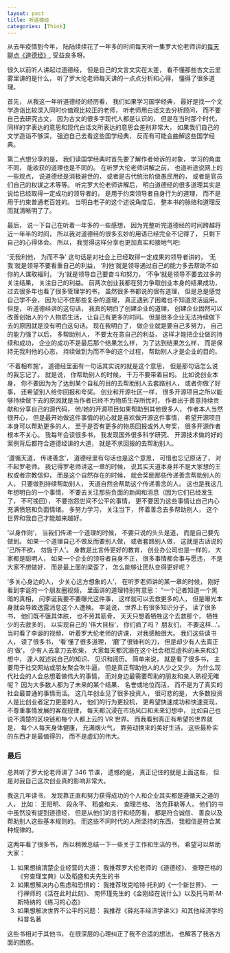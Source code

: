 ```yaml
---
layout: post
title: 听道德经
categories: [Think]
---
```


从去年疫情到今年， 陆陆续续花了一年多的时间每天听一集罗大伦老师讲的[每天聊点《道德经》](https://www.ximalaya.com/album/3623979?source=m_jump), 受益良多呀。

很久以前听人讲起过道德经， 但是自己的文言文实在太差， 看不懂那些古文云里雾里讲的是什么， 听了罗大伦老师每天讲的一点点分析和心得， 懂得了很多道理。

首先， 从我这一年听道德经的经历看， 我们如果学习国学经典， 最好是找一个文学造诣比较深入同时价值观比较正的老师， 听老师用白话文去分析顾问， 而不要自己去研究古文， 因为古文的很多字现代人都是认识的， 但是在当时那个时代， 同样的字表达的意思和现代白话文所表达的意思会差别非常大， 如果我们自己的文学造诣不够深， 强迫自己去看这些国学经典， 反而有可能会曲解这些国学经典。

第二点想分享的是， 我们读国学经典时首先要了解作者倾诉的对象， 学习的角度不同， 能收获的道理也是不同的。 在听罗大伦老师讲解之前， 也道听途说网上的一些观点， 说道德经是消极避世的， 或者是古代统治阶级愚民用的， 或者是官员们自己的权谋之术等等。 听完罗大伦老师讲解后， 明白道德经的很多道理其实是说给已经取得一定成功的领导者的， 是用于约束领导者自身行为的道理， 而不是用于约束普通老百姓的。 当明白老子的这个述说角度后， 整本书的脉络和道理反而就清晰明了了。

最后， 说一下自己在听着一年多的一些感想， 因为完整听完道德经的时间跨越将近一年半的时间， 所以我对道德经的很多玄妙的用语已经完全不记得了， 只剩下自己的心得体会。 所以， 我觉得这样分享也更加真实和接地气吧:

'无我利他， 为而不争' 这句话是对社会上已经取得一定成果的领导者讲的， ‘无我’就是领导不要看重自己的利益， ‘利他’就是领导通过自己的能力多去帮助不如你的人谋取福利， ‘为’就是领导自己要奋斗和努力， ‘不争’就是领导不要去过多的关注结果， 关注自己的利益。 前两次创业我都在努力争取创业本身的结果成功， 过去很多年也看了很多管理学的书， 虽然很多书都说的很有道理， 但是总是感觉自己学不会， 因为记不住那些复杂的道理， 真正遇到了困难也不知道灵活运用。 但是， 听道德经讲的这句话， 我真的明白了创建企业的道理， 创建企业固然可以改善创始人的个人物质生活， 让自己有更多的时间。 但是很多企业无法持续做下去的原因就是没有明白这句话。 现在我明白了， 做企业就是要自己多努力， 自己的能力强了以后， 多帮助别人， 不要太在意自己的利益， 这样才能把企业做的持续和成功， 企业的成功不是最后那个结果怎么样， 为了达到结果怎么样， 而是保持无我利他的心态， 持续做到为而不争的这个过程， 帮助别人才是企业的目的。

‘不着相布施’， 道德经里面有一句话其实说的就是这个意思， 但是那句话怎么说的我忘记了。 就是说， 你帮助别人的时候， 千万不要带着目的。 比如说创业本身， 你不要因为为了达到某个自私的目的去帮助别人去套路别人， 或者你做了好事， 还希望别人给你回报和夸奖。 创业和开源社区一样， 很多开源项目之所以能够持续做下去的原因就是当作者已经不为物质生存所忧时， 作者出于善意持续贡献和分享自己的源代码， 他/她的开源项目如果帮助到其他很多人， 作者本人当然很开心， 但是最开始做这件事情的初心就是喜欢做开源这件事情， 希望开源项目本身可以帮助更多的人， 至于是否有更多的物质回报或外人夸奖， 很多开源作者根本不关心。 我每年会读很多书， 我发现国外很多科学研究、 开源技术做的好的案例背后都符合道德经讲的大道， 就是不求回报的去帮助别人。

‘遵循天道， 传递善念’， 道德经里有句话也是这个意思， 可惜也忘记原话了， 对不起罗老师。 我记得罗老师讲这一章的时候， 说其实天道本身并不是大家想的王权或者宗教信仰， 而是这个自然存在的时候， 就会奖励那些传递善念帮助别人的人， 只要做到持续帮助别人， 天道自然会帮助这个传递善念的人。 这也是我这几年想明白的一个事情， 不要去关注那些负面的新闻和消息（因为它们已经发生了， 不可挽回）， 不要抱怨世间不公平的事情， 更不要因为这些事情让自己内心充满愤怒和负面情绪。 多努力学习， 关注当下， 怀着善念去多帮助别人， 这个世界和我自己才能越来越好。

‘以身作则’， 当我们传递一个道理的时候， 不要只说的头头是道， 而是自己要先做到。 如果一个道理自己不做反而要别人做， 或者套路别人做， 这就是古话说的 ‘己所不欲， 勿施于人’。 身教是比言传更好的教育， 创业办公司也是一样的， 大家都是聪明人， 如果一个企业的领导者自身不正， 很多事情都会事与愿违， 不是大家不想做好， 而是最上面的梁歪了， 怎么能够让团队变得更好呢？

‘多关心身边的人， 少关心远方想象的人’， 在听罗老师讲的某一章的时候， 刚好看到李诞的一个朋友圈视频， 里面讲的道理特别有意思： “一个记者知道一个黑暗的真相， 问李诞我要不要曝光这件事， 这样就可以去救更多的人， 但是曝光本身就会导致透露消息这个人遭殃。 李诞说， 世界上有很多知识分子， 读了很多书， 他们既不饿其体肤， 也不劳其筋骨， 天天只想着牺牲这个去救那个， 牺牲少的去救多的， 以实现自己的 ’伟大目标‘， 你们疯了吗？ 朋友们， 不要这样...’。 当时看了李诞的视频， 听着罗大伦老师的讲课， 对我感触很大。 我们这些读书人， 读了很多书， ‘看’懂了很多道理， ‘磨’了很锋利的刀， 但是却少有人去真正的‘做’， 少有人去拿刀去砍柴， 大家每天都沉溺在这个社会相互虚构的未来和幻想中， 逢人就述说自己的知识、 见识和阅历。 简单来说， 就是看了很多书， 主要用于社交网站或朋友聚会吹牛逼， 但是真正帮助他人的人少之又少。 为什么现代社会的人会总想着做伟大的事情， 而对身边最需要帮助的朋友和亲人熟视无睹呢？ 因为大多数人都为了未来的某个结果、 名誉或地位而活， 而不是为了真实的社会最普通的事情而活。 这几年创业见了很多投资人， 很可悲的是， 大多数投资人是比创业者定力更差的人， 他们的行为更投机， 更希望快速成功和快速变现， 不尊重事情发展的客观规律， 每天都沉浸在市场风口和未来幻想中， 比如自己也说不清楚的区块链和每个人都上云的 VR 世界。 而我看到真正有希望的世界就是， 每个人每天身体健康， 充满烟火气， 靠劳动换来的美好生活， 这些最朴实的东西才是最值得的， 而不是虚幻的伟大。

### 最后
总共听了罗大伦老师讲了 346 节课， 遗憾的是， 真正记住的就是上面这些， 但是对我自己这次创业真的影响非常大。 

我这几年读书， 发现靠正直和努力获得成功的个人和企业其实都是遵循天之道的人， 比如： 王阳明、 段永平、 稻盛和夫、 查理芒格、 洛克菲勒等人， 他们的书中虽然没有提到道德经， 但是从他们的言行和经历看， 都是符合诚信、 善良以及帮助别人这些基本规则的。 而这些不同时代的人所坚持的东西， 我相信是符合某种规律的。

这两年看了很多书， 所以稍微总结一下一些关于工作和生活的书， 希望可以帮助大家：

1. 如果想搞清楚企业经营的大道： 我推荐罗大伦老师的《道德经》、 查理芒格的《穷查理宝典》以及稻盛和夫先生的书
2. 如果想解决内心焦虑和恐惧的： 我推荐埃克哈特·托利的《一个新世界》、 一行禅师的《活在此时此刻》、 南怀瑾先生的《金刚经在说什么》以及托马斯·M·斯特纳的《练习的心态》
3. 如果想解决世界不公平的问题： 我推荐《薛兆丰经济学讲义》和其他经济学的科普名著

这些书相对于其他书， 在很深层的心理纠正了我不合适的想法， 也解答了我各方面的困惑。 
